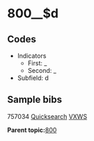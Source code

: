 # 800\_\_$d

## Codes

-   Indicators
    -   First: \_
    -   Second: \_
-   Subfield: d

## Sample bibs

757034 [Quicksearch](https://search.library.yale.edu/catalog/757034) [VXWS](http://prodorbis.library.yale.edu:7014/vxws/GetHoldingsService?bibId=757034)

**Parent topic:**[800](../../tags/800/800.md)

